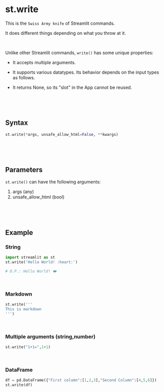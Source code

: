 # st.write

This is the `Swiss Army knife` of Streamlit commands.

It does different things depending on what you throw at it.

&nbsp;

Unlike other Streamlit commands, `write()` has some unique properties:

* It accepts multiple arguments.

* It supports various datatypes. Its behavior depends on the input types as follows.

* It returns None, so its "slot" in the App cannot be reused.

&nbsp;

&nbsp;

## Syntax

```py
st.write(*args, unsafe_allow_html=False, **kwargs)
```

&nbsp;

&nbsp;

## Parameters

`st.write()` can have the following arguments:

1. args (any)
2. unsafe_allow_html (bool)

&nbsp;

&nbsp;

## Example

### String

```py
import streamlit as st
st.write('Hello World! :heart:')

# O.P.: Hello World! ❤️
```

&nbsp;

### Markdown

```py
st.write('''
This is markdown
''')
```

&nbsp;

### Multiple arguments (string,number)

```py
st.write("1+1=",1+1)
```

&nbsp;

### DataFrame

```py
df = pd.DataFrame({"First column":[1,2,3],"Second Column":[4,5,6]})
st.write(df)
```

&nbsp;
&nbsp;
&nbsp;
&nbsp;
&nbsp;

